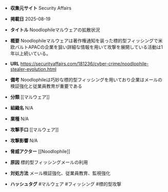 - **収集元サイト**
Security Affairs

- **掲載日**
2025-08-19

- **タイトル**
Noodlophileマルウェアの拡散状況

- **概要**
Noodlophileマルウェアは著作権通知を装った標的型フィッシングで米欧バルトAPACの企業を狙い詳細な情報を用いて攻撃を展開している活動は1年以上続いている。

- **URL**
https://securityaffairs.com/181236/cyber-crime/noodlophile-stealer-evolution.html

- **備考**
Noodlophileは巧妙な標的型フィッシングを用いており企業はメールの検証強化と従業員教育が重要である

- **分類**
[[マルウェア]]

- **組織名**
N/A

- **業種**
N/A

- **攻撃手口**
[[マルウェア]]

- **攻撃影響**
N/A

- **脅威アクター**
[[Noodlophile]]

- **原因**
標的型フィッシングメールの利用

- **対処方法**
メール検証強化、従業員教育、監視強化

- **ハッシュタグ**
#マルウェア #フィッシング #標的型攻撃

